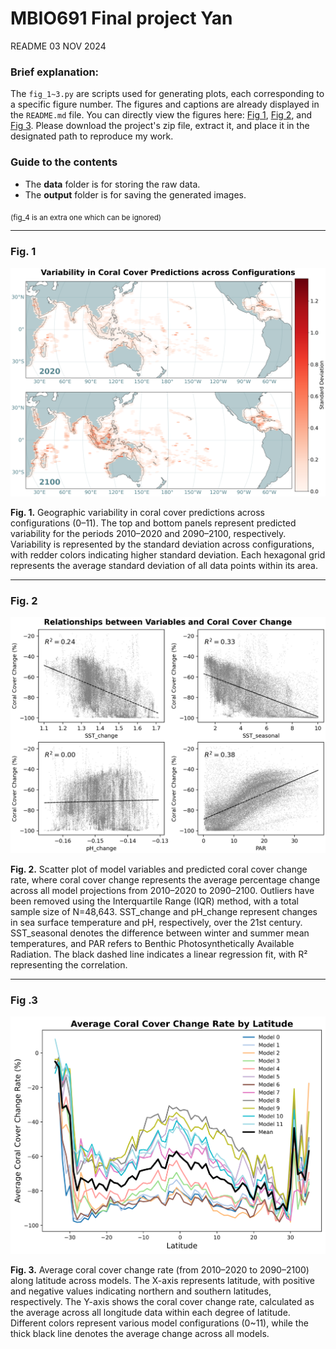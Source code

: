 # MBIO691 Final project Yan
README 03 NOV 2024 

### Brief explanation:
The `fig_1~3.py` are scripts used for generating plots, each corresponding to a specific figure number. The figures and captions are already displayed in the `README.md` file. You can directly view the figures here: [Fig 1](#fig-1), [Fig 2](#fig-2), and [Fig 3](#fig-3). Please download the project's zip file, extract it, and place it in the designated path to reproduce my work. 

### Guide to the contents
- The **data** folder is for storing the raw data. 
- The **output** folder is for saving the generated images.

<sub>(fig_4 is an extra one which can be ignored)</sub>

---
### Fig. 1
![Fig1](output/fig1.png)

**Fig. 1.** Geographic variability in coral cover predictions across configurations (0–11). The top and bottom panels represent predicted variability for the periods 2010–2020 and 2090–2100, respectively. Variability is represented by the standard deviation across configurations, with redder colors indicating higher standard deviation. Each hexagonal grid represents the average standard deviation of all data points within its area.

---
### Fig. 2
![Fig2](output/Fig2.png)

**Fig. 2.** Scatter plot of model variables and predicted coral cover change rate, where coral cover change represents the average percentage change across all model projections from 2010–2020 to 2090–2100. Outliers have been removed using the Interquartile Range (IQR) method, with a total sample size of N=48,643. SST_change and pH_change represent changes in sea surface temperature and pH, respectively, over the 21st century. SST_seasonal denotes the difference between winter and summer mean temperatures, and PAR refers to Benthic Photosynthetically Available Radiation. The black dashed line indicates a linear regression fit, with R² representing the correlation.

---
### Fig .3
![Fig3](output/Fig3.svg)

**Fig. 3.**  Average coral cover change rate (from 2010–2020 to 2090–2100) along latitude across models. The X-axis represents latitude, with positive and negative values indicating northern and southern latitudes, respectively. The Y-axis shows the coral cover change rate, calculated as the average across all longitude data within each degree of latitude. Different colors represent various model configurations (0~11), while the thick black line denotes the average change across all models.

